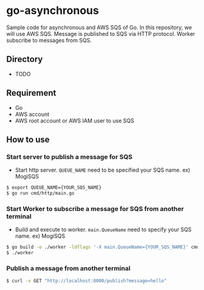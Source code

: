 # go-asynchronous

Sample code for asynchronous and AWS SQS of Go.
In this repository, we will use AWS SQS.
Message is published to SQS via HTTP protocol.
Worker subscribe to messages from SQS.

## Directory

- TODO

## Requirement

- Go
- AWS account
- AWS root account or AWS IAM user to use SQS

## How to use

### Start server to publish a message for SQS

- Start http server. `QUEUE_NAME` need to be specified your SQS name. ex) MogiSQS

```bash
$ export QUEUE_NAME={YOUR_SQS_NAME}
$ go run cmd/http/main.go
```

### Start Worker to subscribe a message for SQS from another terminal

- Build and execute to worker. `main.QueueName` need to specify your SQS name. ex) MogiSQS

```bash
$ go build -o ./worker -ldflags '-X main.QueueName={YOUR_SQS_NAME}' cmd/worker/main.go
$ ./worker
```

### Publish a message from another terminal

```bash
$ curl -v GET "http://localhost:8000/publish?message=hello"
```


